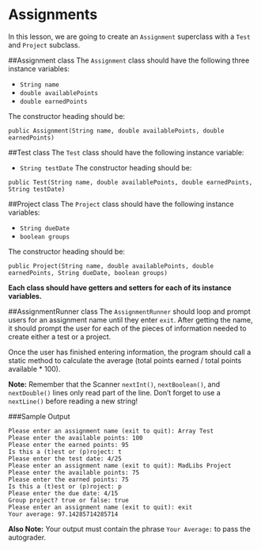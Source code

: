 # Assignments
In this lesson, we are going to create an `Assignment` superclass with a `Test` and `Project` subclass.

##Assignment class
The `Assignment` class should have the following three instance variables:

- `String name`
- `double availablePoints`
- `double earnedPoints`

The constructor heading should be:
```
public Assignment(String name, double availablePoints, double earnedPoints)
```
##Test class
The `Test` class should have the following instance variable:

- `String testDate`
The constructor heading should be:
```
public Test(String name, double availablePoints, double earnedPoints, String testDate)
```
##Project class
The `Project` class should have the following instance variables:

- `String dueDate`
- `boolean groups`

The constructor heading should be:
```
public Project(String name, double availablePoints, double earnedPoints, String dueDate, boolean groups)
```
**Each class should have getters and setters for each of its instance variables.**

##AssignmentRunner class
The `AssignmentRunner` should loop and prompt users for an assignment name until they enter `exit`. After getting the name, it should prompt the user for each of the pieces of information needed to create either a test or a project.

Once the user has finished entering information, the program should call a static method to calculate the average (total points earned / total points available * 100).

**Note:** Remember that the Scanner `nextInt()`, `nextBoolean()`, and `nextDouble()` lines only read part of the line. Don’t forget to use a `nextLine()` before reading a new string!

###Sample Output
```
Please enter an assignment name (exit to quit): Array Test
Please enter the available points: 100
Please enter the earned points: 95
Is this a (t)est or (p)roject: t
Please enter the test date: 4/25
Please enter an assignment name (exit to quit): MadLibs Project
Please enter the available points: 75
Please enter the earned points: 75
Is this a (t)est or (p)roject: p
Please enter the due date: 4/15
Group project? true or false: true
Please enter an assignment name (exit to quit): exit
Your average: 97.14285714285714
```
**Also Note:** Your output must contain the phrase `Your Average:` to pass the autograder.